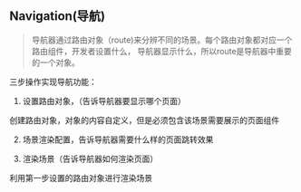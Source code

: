 ## Navigation(导航)

> 导航器通过路由对象（route)来分辨不同的场景。每个路由对象都对应一个路由组件，开发者设置什么，
导航器显示什么，所以route是导航器中重要的一个对象。

三步操作实现导航功能：
1. 设置路由对象，（告诉导航器要显示哪个页面）

创建路由对象，对象的内容自定义，但是必须包含该场景需要展示的页面组件

2. 场景渲染配置，告诉导航器需要什么样的页面跳转效果

3. 渲染场景（告诉导航器如何渲染页面）

利用第一步设置的路由对象进行渲染场景